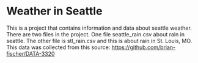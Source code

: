 # Weather in Seattle
  
This is a project that contains information and data about seattle weather. There are two files in the project. One file seattle_rain.csv about rain in seattle.
The other file is stl_rain.csv and this is about rain in St. Louis, MO. This data was collected from this source: https://github.com/brian-fischer/DATA-3320


